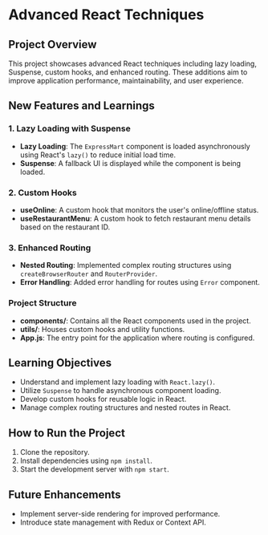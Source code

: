 # Advanced React Techniques

## Project Overview
This project showcases advanced React techniques including lazy loading, Suspense, custom hooks, and enhanced routing. These additions aim to improve application performance, maintainability, and user experience.

## New Features and Learnings
### 1. Lazy Loading with Suspense
- **Lazy Loading**: The `ExpressMart` component is loaded asynchronously using React's `lazy()` to reduce initial load time.
- **Suspense**: A fallback UI is displayed while the component is being loaded.

### 2. Custom Hooks
- **useOnline**: A custom hook that monitors the user's online/offline status.
- **useRestaurantMenu**: A custom hook to fetch restaurant menu details based on the restaurant ID.

### 3. Enhanced Routing
- **Nested Routing**: Implemented complex routing structures using `createBrowserRouter` and `RouterProvider`.
- **Error Handling**: Added error handling for routes using `Error` component.

### Project Structure
- **components/**: Contains all the React components used in the project.
- **utils/**: Houses custom hooks and utility functions.
- **App.js**: The entry point for the application where routing is configured.

## Learning Objectives
- Understand and implement lazy loading with `React.lazy()`.
- Utilize `Suspense` to handle asynchronous component loading.
- Develop custom hooks for reusable logic in React.
- Manage complex routing structures and nested routes in React.

## How to Run the Project
1. Clone the repository.
2. Install dependencies using `npm install`.
3. Start the development server with `npm start`.

## Future Enhancements
- Implement server-side rendering for improved performance.
- Introduce state management with Redux or Context API.
